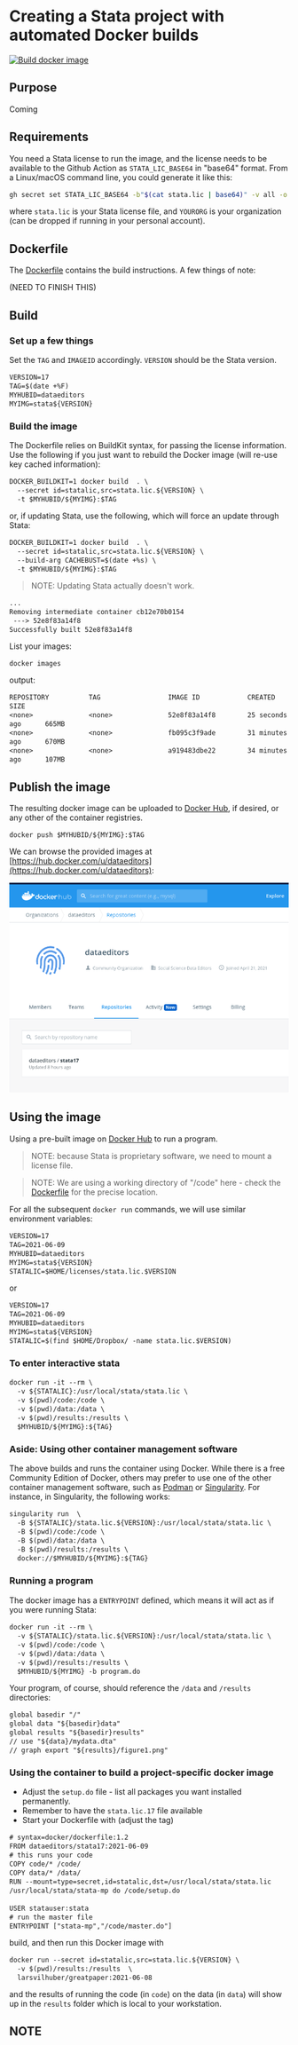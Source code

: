 # Creating a Stata project with automated Docker builds

[![Build docker image](https://github.com/AEADataEditor/stata-project-with-docker/actions/workflows/ci.yml/badge.svg)](https://github.com/AEADataEditor/stata-project-with-docker/actions/workflows/ci.yml)

## Purpose

Coming

## Requirements

You need a Stata license to run the image, and the license needs to be available to the Github Action as `STATA_LIC_BASE64` in "base64" format. From a Linux/macOS command line, you could generate it like this:

```bash
gh secret set STATA_LIC_BASE64 -b"$(cat stata.lic | base64)" -v all -o YOURORG
```

where `stata.lic` is your Stata license file, and `YOURORG` is your organization (can be dropped if running in your personal account).



## Dockerfile

The [Dockerfile](Dockerfile) contains the build instructions. A few things of note:

(NEED TO FINISH THIS)

## Build

### Set up a few things

Set the `TAG` and `IMAGEID` accordingly. `VERSION` should be the Stata version.

```
VERSION=17
TAG=$(date +%F)
MYHUBID=dataeditors
MYIMG=stata${VERSION}
```

### Build the image

The Dockerfile relies on BuildKit syntax, for passing the license information.
Use the following if you just want to rebuild the Docker image (will re-use key cached information):

```
DOCKER_BUILDKIT=1 docker build  . \
  --secret id=statalic,src=stata.lic.${VERSION} \
  -t $MYHUBID/${MYIMG}:$TAG
```

or, if updating Stata, use the following, which will force an update through Stata:

```
DOCKER_BUILDKIT=1 docker build  . \
  --secret id=statalic,src=stata.lic.${VERSION} \
  --build-arg CACHEBUST=$(date +%s) \
  -t $MYHUBID/${MYIMG}:$TAG
```
> NOTE: Updating Stata actually doesn't work.

```
...
Removing intermediate container cb12e70b0154
 ---> 52e8f83a14f8
Successfully built 52e8f83a14f8
```

List your images:

```
docker images 
```
output:
```
REPOSITORY          TAG                 IMAGE ID            CREATED             SIZE
<none>              <none>              52e8f83a14f8        25 seconds ago      665MB
<none>              <none>              fb095c3f9ade        31 minutes ago      670MB
<none>              <none>              a919483dbe22        34 minutes ago      107MB
```

## Publish the image 

The resulting docker image can be uploaded to [Docker Hub](https://hub.docker.com/), if desired, or any other of the container registries. 


```
docker push $MYHUBID/${MYIMG}:$TAG
```

We can browse the provided images at [https://hub.docker.com/u/dataeditors](https://hub.docker.com/u/dataeditors):

![Screenshot of repository for dataeditors](assets/docker-hub-dataeditors.png)

## Using the image

Using a pre-built image on [Docker Hub](https://hub.docker.com/u/dataeditors) to run a program. 

> NOTE: because Stata is proprietary software, we need to mount a license file. 

> NOTE: We are using a working directory of "/code" here - check the [Dockerfile](Dockerfile) for the precise location.


For all the subsequent `docker run` commands, we will use similar environment variables:

```
VERSION=17
TAG=2021-06-09
MYHUBID=dataeditors
MYIMG=stata${VERSION}
STATALIC=$HOME/licenses/stata.lic.$VERSION
```

or

```
VERSION=17
TAG=2021-06-09
MYHUBID=dataeditors
MYIMG=stata${VERSION}
STATALIC=$(find $HOME/Dropbox/ -name stata.lic.$VERSION)
```

### To enter interactive stata

```
docker run -it --rm \
  -v ${STATALIC}:/usr/local/stata/stata.lic \
  -v $(pwd)/code:/code \
  -v $(pwd)/data:/data \
  -v $(pwd)/results:/results \
  $MYHUBID/${MYIMG}:${TAG}
```

### Aside: Using other container management software

The above builds and runs the container using Docker. While there is a free Community Edition of Docker, others may prefer to use one of the other container management software, such as [Podman](https://podman.io/) or [Singularity](https://sylabs.io/guides/latest/user-guide/). For instance, in Singularity, the following works:

```
singularity run  \
  -B ${STATALIC}/stata.lic.${VERSION}:/usr/local/stata/stata.lic \
  -B $(pwd)/code:/code \
  -B $(pwd)/data:/data \
  -B $(pwd)/results:/results \
  docker://$MYHUBID/${MYIMG}:${TAG}
```

### Running a program

The docker image has a `ENTRYPOINT` defined, which means it will act as if you were running Stata:


```
docker run -it --rm \
  -v ${STATALIC}/stata.lic.${VERSION}:/usr/local/stata/stata.lic \
  -v $(pwd)/code:/code \
  -v $(pwd)/data:/data \
  -v $(pwd)/results:/results \
  $MYHUBID/${MYIMG} -b program.do
```
Your program, of course, should reference the `/data` and `/results` directories:

```
global basedir "/"
global data "${basedir}data"
global results "${basedir}results"
// use "${data}/mydata.dta"
// graph export "${results}/figure1.png"
```

### Using the container to build a project-specific docker image

- Adjust the `setup.do` file - list all packages you want installed permanently. 
- Remember to have the `stata.lic.17` file available
- Start your Dockerfile with (adjust the tag)

```
# syntax=docker/dockerfile:1.2
FROM dataeditors/stata17:2021-06-09
# this runs your code 
COPY code/* /code/
COPY data/* /data/
RUN --mount=type=secret,id=statalic,dst=/usr/local/stata/stata.lic /usr/local/stata/stata-mp do /code/setup.do

USER statauser:stata
# run the master file
ENTRYPOINT ["stata-mp","/code/master.do"]
```

build, and then run this Docker image with

```
docker run --secret id=statalic,src=stata.lic.${VERSION} \
  -v $(pwd)/results:/results  \
  larsvilhuber/greatpaper:2021-06-08
```
and the results of running the code (in `code`) on the data (in `data`) will show up in the `results` folder which is local to your workstation.

## NOTE
